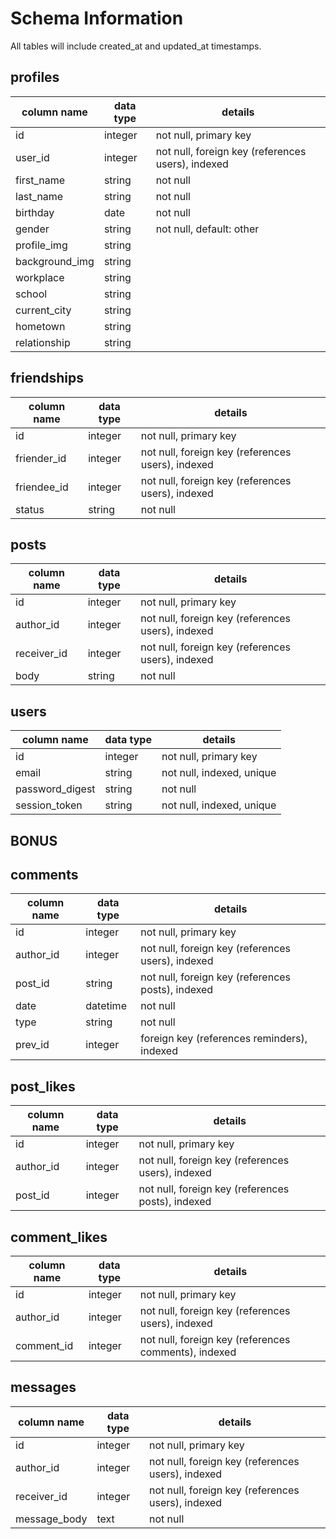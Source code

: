 # Schema Information
All tables will include created_at and updated_at timestamps.

## profiles
column name     | data type | details
----------------|-----------|-----------------------
id              | integer   | not null, primary key
user_id         | integer   | not null, foreign key (references users), indexed
first_name      | string    | not null
last_name       | string    | not null
birthday        | date      | not null
gender          | string    | not null, default: other
profile_img     | string    |
background_img  | string    |
workplace       | string    |
school          | string    |
current_city    | string    |
hometown        | string    |
relationship    | string    |

## friendships
column name       | data type | details
------------------|-----------|-----------------------
id                | integer   | not null, primary key
friender_id       | integer   | not null, foreign key (references users), indexed
friendee_id       | integer   | not null, foreign key (references users), indexed
status            | string    | not null

## posts
column name | data type | details
------------|-----------|-----------------------
id          | integer   | not null, primary key
author_id   | integer   | not null, foreign key (references users), indexed
receiver_id | integer   | not null, foreign key (references users), indexed
body        | string    | not null

## users
column name     | data type | details
----------------|-----------|-----------------------
id              | integer   | not null, primary key
email           | string    | not null, indexed, unique
password_digest | string    | not null
session_token   | string    | not null, indexed, unique


## BONUS

## comments
column name | data type | details
------------|-----------|-----------------------
id          | integer   | not null, primary key
author_id   | integer   | not null, foreign key (references users), indexed
post_id     | string    | not null, foreign key (references posts), indexed
date        | datetime  | not null
type        | string    | not null
prev_id     | integer   | foreign key (references reminders), indexed

## post_likes
column name | data type | details
------------|-----------|-----------------------
id          | integer   | not null, primary key
author_id   | integer   | not null, foreign key (references users), indexed
post_id     | integer   | not null, foreign key (references posts), indexed

## comment_likes
column name | data type | details
------------|-----------|-----------------------
id          | integer   | not null, primary key
author_id   | integer   | not null, foreign key (references users), indexed
comment_id  | integer   | not null, foreign key (references comments), indexed

## messages
column name   | data type | details
--------------|-----------|-----------------------
id            | integer   | not null, primary key
author_id     | integer   | not null, foreign key (references users), indexed
receiver_id   | integer   | not null, foreign key (references users), indexed
message_body  | text      | not null
